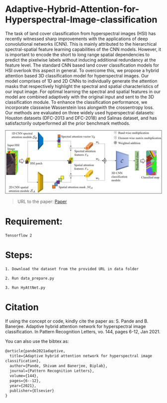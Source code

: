 # Adaptive-Hybrid-Attention-for-Hyperspectral-Image-classification

The task of land cover classification from hyperspectral images (HSI) has recently witnessed sharp improvements with the applications of deep convolutional networks (CNN). This is mainly attributed to the hierarchical spectral-spatial feature learning capabilities of the CNN models. However, it is important to encode the short to long range spatial dependencies to predict the pixelwise labels without inducing additional redundancy at the feature level. The standard CNN based land cover classification models for HSI overlook this aspect in general. To overcome this, we propose a hybrid attention based 3D classification model for hyperspectral images. Our model comprises of 1D and 2D CNNs to individually generate the attention masks that respectively highlight the spectral and spatial characteristics of our input image. For optimal learning the spectral and spatial features in our model are combined adaptively with the original input and sent to the 3D classification module. To enhance the classification performance, we incorporate classwise Wasserstein loss alongwith the crossentropy loss. Our methods are evaluated on three widely used hyperspectral datasets: Houston datasets (DFC-2013 and DFC-2018) and Salinas dataset, and has satisfactorily outperformed all the prior benchmark methods.

![alt text](images/diagram1.png)

>URL to the paper: [Paper](https://www.sciencedirect.com/science/article/pii/S0167865521000283?ref=cra_js_challenge&fr=RR-1)

# Requirement:

```
Tensorflow 2
```
# Steps:

```
1. Download the dataset from the provided URL in data folder
```
```
2. Run data_prepare.py
```
```
3. Run HyAttNet.py
```
# Citation
If using the concept or code, kindly cite the paper as: S. Pande and B. Banerjee. Adaptive hybrid attention network for hyperspectral image classification. In Pattern Recognition Letters, vo. 144, pages 6-12, Jan 2021.

You can also use the bibtex as:
```
@article{pande2021adaptive,
  title={Adaptive hybrid attention network for hyperspectral image classification},
  author={Pande, Shivam and Banerjee, Biplab},
  journal={Pattern Recognition Letters},
  volume={144},
  pages={6--12},
  year={2021},
  publisher={Elsevier}
}
```
